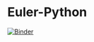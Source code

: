 # Euler-Python

[![Binder](https://mybinder.org/badge_logo.svg)](https://mybinder.org/v2/gh/CDERYCKE/Euler-Python/master)
